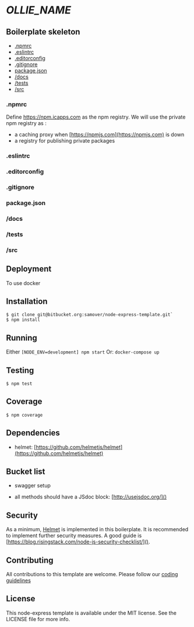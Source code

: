 # _OLLIE_NAME_

## Boilerplate skeleton

* [.npmrc](#.npmrc)
* [.eslintrc](#.eslintrc)
* [.editorconfig](#.editorconfig)
* [.gitignore](#.gitignore)
* [package.json](#package.json)
* [/docs](#/docs)
* [/tests](#/tests)
* [/src](#/src)

### .npmrc
Define https://npm.icapps.com as the npm registry. We will use the private npm registry as :

* a caching proxy when [https://npmjs.com](https://npmjs.com) is down
* a registry for publishing private packages

### .eslintrc

### .editorconfig

### .gitignore

### package.json

### /docs

### /tests

### /src



## Deployment

To use docker

## Installation

```
$ git clone git@bitbucket.org:samover/node-express-template.git`
$ npm install
```

## Running

Either `[NODE_ENV=development] npm start`
Or: `docker-compose up`

## Testing

```
$ npm test
```

## Coverage

```
$ npm coverage
```

## Dependencies

* helmet: [https://github.com/helmetjs/helmet](https://github.com/helmetjs/helmet)

## Bucket list

- swagger setup

- all methods should have a JSdoc block: [http://usejsdoc.org/]()

## Security

As a minimum, [Helmet](https://github.com/helmetjs/helmet) is implemented in this boilerplate. It is recommended to implement further security measures. A good guide is [https://blog.risingstack.com/node-js-security-checklist/]().

## Contributing

All contributions to this template are welcome. Please follow our [coding guidelines](https://github.com/icapps/coding-guidelines/tree/master/Web)

## License

This node-express template is available under the MIT license. See the LICENSE file for more info.
